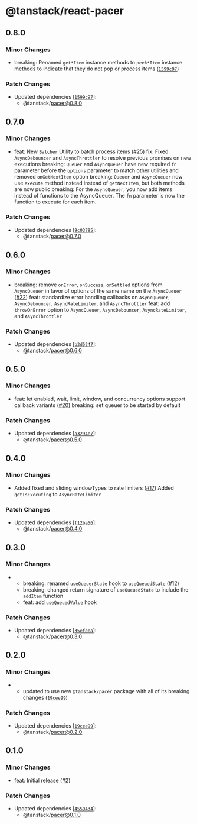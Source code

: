 # @tanstack/react-pacer

## 0.8.0

### Minor Changes

- breaking: Renamed `get*Item` instance methods to `peek*Item` instance methods to indicate that they do not pop or process items ([`1599c97`](https://github.com/TanStack/pacer/commit/1599c9785f7496648a2b44274b839c7f784ce7f5))

### Patch Changes

- Updated dependencies [[`1599c97`](https://github.com/TanStack/pacer/commit/1599c9785f7496648a2b44274b839c7f784ce7f5)]:
  - @tanstack/pacer@0.8.0

## 0.7.0

### Minor Changes

- feat: New `Batcher` Utility to batch process items ([#25](https://github.com/TanStack/pacer/pull/25))
  fix: Fixed `AsyncDebouncer` and `AsyncThrottler` to resolve previous promises on new executions
  breaking: `Queuer` and `AsyncQueuer` have new required `fn` parameter before the `options` parameter to match other utilities and removed `onGetNextItem` option
  breaking: `Queuer` and `AsyncQueuer` now use `execute` method instead instead of `getNextItem`, but both methods are now public
  breaking: For the `AsyncQueuer`, you now add items instead of functions to the AsyncQueuer. The `fn` parameter is now the function to execute for each item.

### Patch Changes

- Updated dependencies [[`9c03795`](https://github.com/TanStack/pacer/commit/9c037959e90a67ebe3a848fd711bbbd8f3c283cb)]:
  - @tanstack/pacer@0.7.0

## 0.6.0

### Minor Changes

- breaking: remove `onError`, `onSuccess`, `onSettled` options from `AsyncQueuer` in favor of options of the same name on the `AsyncQueuer` ([#22](https://github.com/TanStack/pacer/pull/22))
  feat: standardize error handling callbacks on `AsyncQueuer`, `AsyncDebouncer`, `AsyncRateLimiter`, and `AsyncThrottler`
  feat: add `throwOnError` option to `AsyncQueuer`, `AsyncDebouncer`, `AsyncRateLimiter`, and `AsyncThrottler`

### Patch Changes

- Updated dependencies [[`b3d5247`](https://github.com/TanStack/pacer/commit/b3d52477a387f52b0242d2d753f5f271beb92283)]:
  - @tanstack/pacer@0.6.0

## 0.5.0

### Minor Changes

- feat: let enabled, wait, limit, window, and concurrency options support callback variants ([#20](https://github.com/TanStack/pacer/pull/20))
  breaking: set queuer to be started by default

### Patch Changes

- Updated dependencies [[`a3294e7`](https://github.com/TanStack/pacer/commit/a3294e722915f3a17ea6a1333978994c57568a57)]:
  - @tanstack/pacer@0.5.0

## 0.4.0

### Minor Changes

- Added fixed and sliding windowTypes to rate limiters ([#17](https://github.com/TanStack/pacer/pull/17))
  Added `getIsExecuting` to `AsyncRateLimiter`

### Patch Changes

- Updated dependencies [[`f12ba56`](https://github.com/TanStack/pacer/commit/f12ba561d9eafb6a19a16514f8db1a2f5f6fda82)]:
  - @tanstack/pacer@0.4.0

## 0.3.0

### Minor Changes

- - breaking: renamed `useQueuerState` hook to `useQueuedState` ([#12](https://github.com/TanStack/pacer/pull/12))
  - breaking: changed return signature of `useQueuedState` to include the `addItem` function
  - feat: add `useQueuedValue` hook

### Patch Changes

- Updated dependencies [[`35efeea`](https://github.com/TanStack/pacer/commit/35efeeab76d54a1479bd158db9b804b60e87d89b)]:
  - @tanstack/pacer@0.3.0

## 0.2.0

### Minor Changes

- - updated to use new `@tanstack/pacer` package with all of its breaking changes ([`19cee99`](https://github.com/TanStack/pacer/commit/19cee995d79bc16077c9a28fc5f6ab251d626e16))

### Patch Changes

- Updated dependencies [[`19cee99`](https://github.com/TanStack/pacer/commit/19cee995d79bc16077c9a28fc5f6ab251d626e16)]:
  - @tanstack/pacer@0.2.0

## 0.1.0

### Minor Changes

- feat: Initial release ([#2](https://github.com/TanStack/pacer/pull/2))

### Patch Changes

- Updated dependencies [[`4559434`](https://github.com/TanStack/pacer/commit/4559434d61a06cdfb091e1243d23349c3d909222)]:
  - @tanstack/pacer@0.1.0
